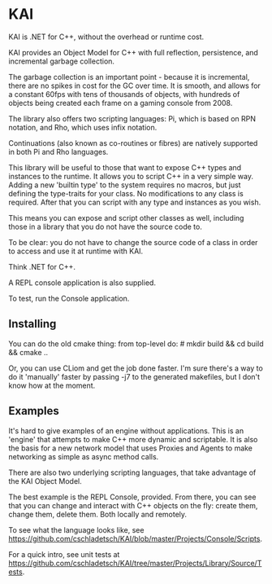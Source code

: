 KAI
===

KAI is .NET for C++, without the overhead or runtime cost.

KAI provides an Object Model for C++ with full reflection, persistence, and incremental garbage collection.

The garbage collection is an important point - because it is incremental, there are no spikes in cost for the GC over time. It is smooth, and allows for a constant 60fps with tens of thousands of objects, with hundreds of objects being created each frame on a gaming console from 2008.

The library also offers two scripting languages: Pi, which is based on RPN notation, and Rho, which uses infix notation.

Continuations (also known as co-routines or fibres) are natively supported in both Pi and Rho languages.

This library will be useful to those that want to expose C++ types and instances to the runtime. It allows you to script C++ in a very simple way. Adding a new 'builtin type' to the system requires no macros, but just defining the type-traits for your class. No modifications to any class is required. After that you can script with any type and instances as you wish.

This means you can expose and script other classes as well, including those in a library that you do not have the source code to. 

To be clear: you do not have to change the source code of a class in order to access and use it at runtime with KAI.

Think .NET for C++.

A REPL console application is also supplied.

To test, run the Console application.

Installing
----------
You can do the old cmake thing: from top-level do:
	# mkdir build && cd build && cmake ..

Or, you can use CLiom and get the job done faster. I'm sure there's a way to do it 'manually' faster by passing -j7 to the generated makefiles, but I don't know how at the moment.

Examples
--------

It's hard to give examples of an engine without applications. This is an 'engine' that attempts to make C++ more dynamic and scriptable. It is also the basis for a new network model that uses Proxies and Agents to make networking as simple as async method calls.

There are also two underlying scripting languages, that take advantage of the KAI Object Model.

The best example is the REPL Console, provided. From there, you can see that you can change and interact with C++ objects on the fly: create them, change them, delete them. Both locally and remotely.

To see what the language looks like, see https://github.com/cschladetsch/KAI/blob/master/Projects/Console/Scripts.

For a quick intro, see unit tests at https://github.com/cschladetsch/KAI/tree/master/Projects/Library/Source/Tests.

